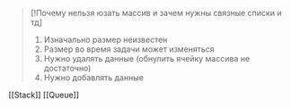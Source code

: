 >[!Почему нельзя юзать массив и зачем нужны связные списки и тд]
>1. Изначально размер неизвестен
>2. Размер во время задачи может изменяться
>3. Нужно удалять данные (обнулить ячейку массива не достаточно)
>4. Нужно добавлять данные


[[Stack]]
[[Queue]]